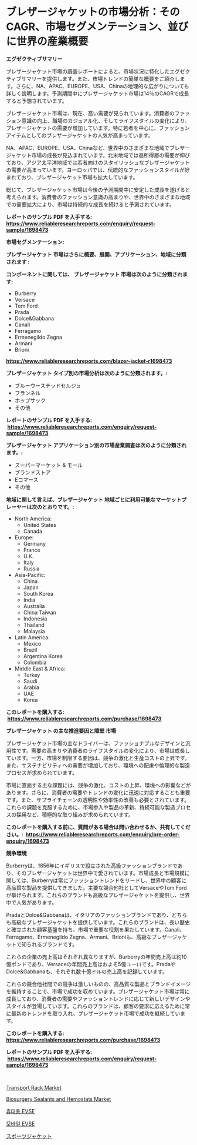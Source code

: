 <p><h1>ブレザージャケットの市場分析：そのCAGR、市場セグメンテーション、並びに世界の産業概要</h1></p><p><strong>エグゼクティブサマリー</strong></p>
<p><p>ブレザージャケット市場の調査レポートによると、市場状況に特化したエグゼクティブサマリーを提供します。また、市場トレンドの簡単な概要をご紹介します。さらに、NA、APAC、EUROPE、USA、Chinaの地理的な広がりについても詳しく説明します。予測期間中にブレザージャケット市場は14％のCAGRで成長すると予想されています。</p><p>ブレザージャケット市場は、現在、高い需要が見られています。消費者のファッション意識の向上、職場のカジュアル化、そしてライフスタイルの変化により、ブレザージャケットの需要が増加しています。特に若者を中心に、ファッションアイテムとしてのブレザージャケットの人気が高まっています。</p><p>NA、APAC、EUROPE、USA、Chinaなど、世界中のさまざまな地域でブレザージャケット市場の成長が見込まれています。北米地域では高所得層の需要が伸びており、アジア太平洋地域では若者向けのスタイリッシュなブレザージャケットの需要が高まっています。ヨーロッパでは、伝統的なファッションスタイルが好まれており、ブレザージャケット市場も拡大しています。</p><p>総じて、ブレザージャケット市場は今後の予測期間中に安定した成長を遂げると考えられます。消費者のファッション意識の高まりや、世界中のさまざまな地域での需要拡大により、市場は持続的な成長を続けると予測されています。</p></p>
<p><strong>レポートのサンプル PDF を入手する: <a href="https://www.reliableresearchreports.com/enquiry/request-sample/1698473">https://www.reliableresearchreports.com/enquiry/request-sample/1698473</a></strong></p>
<p><strong>市場セグメンテーション:</strong></p>
<p><strong> ブレザージャケット 市場はさらに概要、展開、アプリケーション、地域に分類されます :</strong></p>
<p><strong>コンポーネントに関しては、 ブレザージャケット 市場は次のように分類されます: &nbsp;</strong></p>
<p><ul><li>Burberry</li><li>Versace</li><li>Tom Ford</li><li>Prada</li><li>Dolce&Gabbana</li><li>Canali</li><li>Ferragamo</li><li>Ermenegildo Zegna</li><li>Armani</li><li>Brioni</li></ul></p>
<p><strong><a href="https://www.reliableresearchreports.com/blazer-jacket-r1698473">https://www.reliableresearchreports.com/blazer-jacket-r1698473</a></strong></p>
<p><strong> ブレザージャケット タイプ別の市場分析は次のように分類されます。:</strong></p>
<p><ul><li>ブルーウーステッドセルジュ</li><li>フランネル</li><li>ホップサック</li><li>その他</li></ul></p>
<p><strong>レポートのサンプル PDF を入手する: &nbsp;<a href="https://www.reliableresearchreports.com/enquiry/request-sample/1698473">https://www.reliableresearchreports.com/enquiry/request-sample/1698473</a></strong></p>
<p><strong> ブレザージャケット アプリケーション別の市場産業調査は次のように分類されます。:</strong></p>
<p><ul><li>スーパーマーケット & モール</li><li>ブランドストア</li><li>Eコマース</li><li>その他</li></ul></p>
<p><strong>地域に関して言えば、ブレザージャケット 地域ごとに利用可能なマーケットプレーヤーは次のとおりです。:</strong></p>
<p><ul>
    <li>
        North America:
        <ul>
            <li>United States</li>
            <li>Canada</li>
        </ul>
    </li>
    <li>
        Europe:
        <ul>
            <li>Germany</li>
            <li>France</li>
            <li>U.K.</li>
            <li>Italy</li>
            <li>Russia</li>
        </ul>
    </li>
    <li>
        Asia-Pacific:
        <ul>
            <li>China</li>
            <li>Japan</li>
            <li>South Korea</li>
            <li>India</li>
            <li>Australia</li>
            <li>China Taiwan</li>
            <li>Indonesia</li>
            <li>Thailand</li>
            <li>Malaysia</li>
        </ul>
    </li>
    <li>
        Latin America:
        <ul>
            <li>Mexico</li>
            <li>Brazil</li>
            <li>Argentina Korea</li>
            <li>Colombia</li>
        </ul>
    </li>
    <li>
        Middle East & Africa:
        <ul>
            <li>Turkey</li>
            <li>Saudi</li>
            <li>Arabia</li>
            <li>UAE</li>
            <li>Korea</li>
        </ul>
    </li>
    </ul></p>
<p><strong>このレポートを購入する: &nbsp;<a href="https://www.reliableresearchreports.com/purchase/1698473">https://www.reliableresearchreports.com/purchase/1698473</a></strong></p>
<p><strong>ブレザージャケット の主な推進要因と障壁 市場</strong></p>
<p><p>ブレザージャケット市場の主なドライバーは、ファッショナブルなデザインと汎用性です。需要の高まりや消費者のライフスタイルの変化により、市場は成長しています。一方、市場を制限する要因は、競争の激化と生産コストの上昇です。また、サステナビリティへの需要が増加しており、環境への配慮や倫理的な製造プロセスが求められています。</p><p>市場に直面する主な課題には、競争の激化、コストの上昇、環境への影響などがあります。さらに、消費者の需要やトレンドの変化に迅速に対応することも重要です。また、サプライチェーンの透明性や効率性の改善も必要とされています。これらの課題を克服するために、市場参入や製品の革新、持続可能な製造プロセスの採用など、積極的な取り組みが求められています。</p></p>
<p><strong>このレポートを購入する前に、質問がある場合は問い合わせるか、共有してください。:&nbsp; <a href="https://www.reliableresearchreports.com/enquiry/pre-order-enquiry/1698473">https://www.reliableresearchreports.com/enquiry/pre-order-enquiry/1698473</a></strong></p>
<p><strong>競争環境</strong></p>
<p><p>Burberryは、1856年にイギリスで設立された高級ファッションブランドであり、そのブレザージャケットは世界中で愛されています。市場成長と市場規模に関しては、Burberryは常にファッショントレンドをリードし、世界中の顧客に高品質な製品を提供してきました。主要な競合他社としてVersaceやTom Fordが挙げられます。これらのブランドも高級なブレザージャケットを提供し、世界中で人気があります。</p><p>PradaとDolce&Gabbanaは、イタリアのファッションブランドであり、どちらも高級なブレザージャケットを提供しています。これらのブランドは、長い歴史と確立された顧客基盤を持ち、市場で重要な役割を果たしています。Canali、Ferragamo、Ermenegildo Zegna、Armani、Brioniも、高級なブレザージャケットで知られるブランドです。</p><p>これらの企業の売上高はそれぞれ異なりますが、Burberryの年間売上高は約10億ポンドであり、Versaceの年間売上高はおよそ5億ユーロです。PradaやDolce&Gabbanaも、それぞれ数十億ドルの売上高を記録しています。</p><p>これらの競合他社間での競争は激しいものの、高品質な製品とブランドイメージを維持することで、市場で成功を収めています。ブレザージャケット市場は常に成長しており、消費者の需要やファッショントレンドに応じて新しいデザインやスタイルが登場しています。これらのブランドは、顧客の要求に応えるために常に最新のトレンドを取り入れ、ブレザージャケット市場で成功を継続しています。</p></p>
<p><strong>このレポートを購入する: &nbsp; <a href="https://www.reliableresearchreports.com/purchase/1698473">https://www.reliableresearchreports.com/purchase/1698473</a></strong></p>
<p><strong>レポートのサンプル PDF を入手する: &nbsp;<a href="https://www.reliableresearchreports.com/enquiry/request-sample/1698473">https://www.reliableresearchreports.com/enquiry/request-sample/1698473</a></strong><strong></strong></p>
<p>&nbsp;</p>
<p><p><a href="https://view.publitas.com/reportprime-1/transport-rack-market-competitive-analysis-market-trends-and-forecast-to-2031/">Transport Rack Market</a></p><p><a href="https://iodized-pantydraco-05c.notion.site/Biosurgery-Sealants-and-Hemostats-Market-Research-Report-Its-History-and-Forecast-2024-to-2031-bf0c946adff74e4499a07ce7570ee170">Biosurgery Sealants and Hemostats Market</a></p><p><a href="https://github.com/vsoq0zknh59/Market-Research-Report-List-1/blob/main/865978729942.md">휴대용 EVSE</a></p><p><a href="https://github.com/Tristiarton768456/Market-Research-Report-List-1/blob/main/820920729943.md">모바일 EVSE</a></p><p><a href="https://github.com/MosesSpinka1914/Market-Research-Report-List-1/blob/main/824986732799.md">スポーツジャケット</a></p></p>